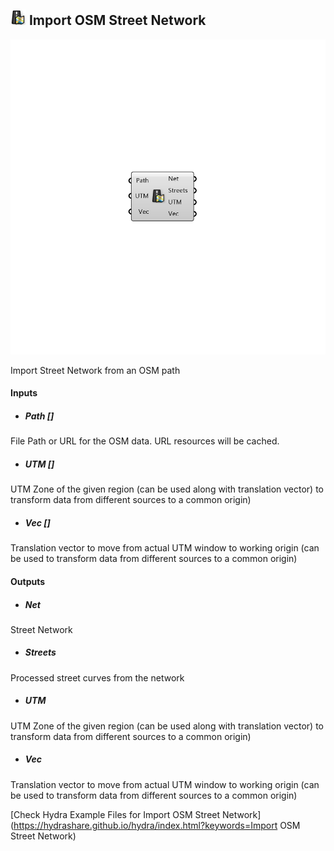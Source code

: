 ## ![](../../images/icons/Import_OSM_Street_Network.png) Import OSM Street Network

![](../../images/components/Import_OSM_Street_Network.png)

Import Street Network from an OSM path

#### Inputs
* ##### Path []
File Path or URL for the OSM data. URL resources will be cached.
* ##### UTM []
UTM Zone of the given region (can be used along with translation vector) to transform data from different sources to a common origin)
* ##### Vec []
Translation vector to move from actual UTM window to working origin (can be used to transform data from different sources to a common origin)

#### Outputs
* ##### Net
Street Network
* ##### Streets
Processed street curves from the network
* ##### UTM
UTM Zone of the given region (can be used along with translation vector) to transform data from different sources to a common origin)
* ##### Vec
Translation vector to move from actual UTM window to working origin (can be used to transform data from different sources to a common origin)


[Check Hydra Example Files for Import OSM Street Network](https://hydrashare.github.io/hydra/index.html?keywords=Import OSM Street Network)